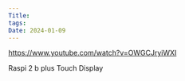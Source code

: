 ```yaml
---
Title: 
tags: 
Date: 2024-01-09
---
```

https://www.youtube.com/watch?v=OWGCJryiWXI

Raspi 2 b plus Touch Display 

